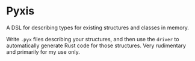 # Pyxis

A DSL for describing types for existing structures and classes in memory.

Write `.pyx` files describing your structures, and then use the `driver`
to automatically generate Rust code for those structures. Very rudimentary
and primarily for my use only.